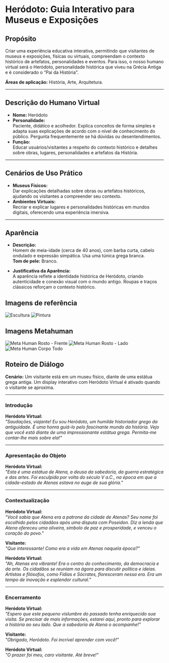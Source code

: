 # Heródoto: Guia Interativo para Museus e Exposições

## Propósito
Criar uma experiência educativa interativa, permitindo que visitantes de museus e exposições, físicas ou virtuais, compreendam o contexto histórico de artefatos, personalidades e eventos. Para isso, o nosso humano virtual será o Heródoto, personalidade histórica que viveu na Grécia Antiga e é considerado o “Pai da História”.

**Áreas de aplicação:** História, Arte, Arquitetura.

---

## Descrição do Humano Virtual

- **Nome:** Heródoto  
- **Personalidade:**  
  Paciente, didático e acolhedor. Explica conceitos de forma simples e adapta suas explicações de acordo com o nível de conhecimento do público. Pergunta frequentemente se há dúvidas ou desentendimentos.  
- **Função:**  
  Educar usuários/visitantes a respeito do contexto histórico e detalhes sobre obras, lugares, personalidades e artefatos da História.

---

## Cenários de Uso Prático
- **Museus Físicos:**  
  Dar explicações detalhadas sobre obras ou artefatos históricos, ajudando os visitantes a compreender seu contexto.  
- **Ambientes Virtuais:**  
  Recriar e explicar lugares e personalidades históricas em mundos digitais, oferecendo uma experiência imersiva.

---

## Aparência
- **Descrição:**  
  Homem de meia-idade (cerca de 40 anos), com barba curta, cabelo ondulado e expressão simpática. Usa uma túnica grega branca.  
  **Tom de pele:** Branco.  

- **Justificativa da Aparência:**  
  A aparência reflete a identidade histórica de Heródoto, criando autenticidade e conexão visual com o mundo antigo. Roupas e traços clássicos reforçam o contexto histórico.

## Imagens de referência

![Escultura](img/referencias/escultura-filosofo.jpg)
![Pintura](img/referencias/imagem-filosofo.jpg)

## Imagens Metahuman

![Meta Human Rosto - Frente](img/herodoto/rosto_frente.png)
![Meta Human Rosto - Lado](img/herodoto/rosto_lado.png)
![Meta Human Corpo Todo](img/herodoto/corpo_todo.png)

## Roteiro de Diálogo

**Cenário:** Um visitante está em um museu físico, diante de uma estátua grega antiga. Um display interativo com Heródoto Virtual é ativado quando o visitante se aproxima.

---

### Introdução
**Heródoto Virtual:**  
*"Saudações, viajante! Eu sou Heródoto, um humilde historiador grego da antiguidade. É uma honra guiá-lo pelo fascinante mundo da história. Vejo que você está diante de uma impressionante estátua grega. Permita-me contar-lhe mais sobre ela!"*

---

### Apresentação do Objeto
**Heródoto Virtual:**  
*"Esta é uma estátua de Atena, a deusa da sabedoria, da guerra estratégica e das artes. Foi esculpida por volta do século V a.C., na época em que a cidade-estado de Atenas estava no auge de sua glória."*

---

### Contextualização
**Heródoto Virtual:**  
*"Você sabia que Atena era a patrona da cidade de Atenas? Seu nome foi escolhido pelos cidadãos após uma disputa com Poseidon. Diz a lenda que Atena ofereceu uma oliveira, símbolo de paz e prosperidade, e venceu o coração do povo."*

**Visitante:**  
*"Que interessante! Como era a vida em Atenas naquela época?"*

**Heródoto Virtual:**  
*"Ah, Atenas era vibrante! Era o centro do conhecimento, da democracia e da arte. Os cidadãos se reuniam na ágora para discutir política e ideias. Artistas e filósofos, como Fídias e Sócrates, floresceram nessa era. Era um tempo de inovação e esplendor cultural."*

---

### Encerramento
**Heródoto Virtual:**  
*"Espero que este pequeno vislumbre do passado tenha enriquecido sua visita. Se precisar de mais informações, estarei aqui, pronto para explorar a história ao seu lado. Que a sabedoria de Atena o acompanhe!"*

**Visitante:**  
*"Obrigado, Heródoto. Foi incrível aprender com você!"*

**Heródoto Virtual:**  
*"O prazer foi meu, caro visitante. Até breve!"*

